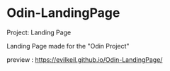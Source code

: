 # Odin-LandingPage
Project: Landing Page

Landing Page made for the "Odin Project" 

preview : https://evilkeil.github.io/Odin-LandingPage/